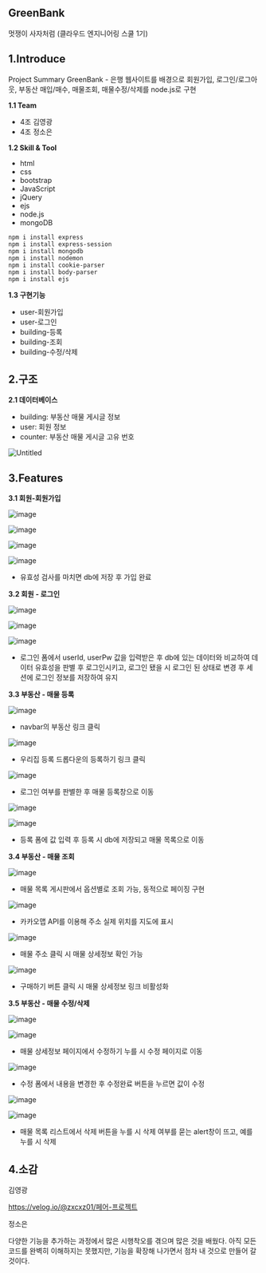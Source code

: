 GreenBank
-
멋쟁이 사자처럼 (클라우드 엔지니어링 스쿨 1기)

1.Introduce
-
Project Summary
GreenBank - 은행 웹사이트를 배경으로 회원가입, 로그인/로그아웃, 부동산 매입/매수, 매물조회, 매물수정/삭제를 node.js로 구현

**1.1 Team**
-  4조 김영광
-  4조 정소은

**1.2 Skill & Tool**
-  html
-  css
-  bootstrap
-  JavaScript
-  jQuery
-  ejs
-  node.js
-  mongoDB

`npm i install express`<br>
`npm i install express-session`<br>
`npm i install mongodb`<br>
`npm i install nodemon`<br>
`npm i install cookie-parser`<br>
`npm i install body-parser`<br>
`npm i install ejs`

**1.3 구현기능**
- user-회원가입
- user-로그인
- building-등록
- building-조회
- building-수정/삭제

2.구조
-

**2.1 데이터베이스**
- building: 부동산 매물 게시글 정보
- user: 회원 정보
- counter: 부동산 매물 게시글 고유 번호

![Untitled](https://github.com/sssoeun/realty/assets/139853314/c6351471-71b8-4a6d-b4ec-a1b8ed99487f)

3.Features
-
**3.1 회원-회원가입**

![image](https://github.com/sssoeun/realty/assets/139853314/cb246842-62ff-4f8a-9d47-c77081bbc0c3)

![image](https://github.com/sssoeun/realty/assets/139853314/49ce7b7a-642b-4821-8d3b-4e491e7937d1)

![image](https://github.com/sssoeun/realty/assets/139853314/acfdf30e-91e7-4a5e-8d04-87327fb7d0c9)

![image](https://github.com/sssoeun/realty/assets/139853314/82052c6d-2ca4-4808-845a-ea07d12989df)

-  유효성 검사를 마치면 db에 저장 후 가입 완료

**3.2 회원 - 로그인**

![image](https://github.com/sssoeun/realty/assets/139853314/f5f2a320-357f-418c-a417-f83d8e7a5fc2)

![image](https://github.com/sssoeun/realty/assets/139853314/cce9e275-eaba-4265-9b46-1ac4014cae6a)

![image](https://github.com/sssoeun/realty/assets/139853314/6a871965-937e-4fa1-ae4a-12d8bf17114a)


-  로그인 폼에서 userId, userPw 값을 입력받은 후 db에 있는 데이터와 비교하여 데이터 유효성을 판별 후 로그인시키고, 로그인 됐을 시 로그인 된 상태로 변경 후 세션에 로그인 정보를 저장하여 유지


**3.3 부동산 - 매물 등록**

![image](https://github.com/sssoeun/realty/assets/139853314/dfa29e81-1c65-454b-83cd-27c7ca8ffa42)

-  navbar의 부동산 링크 클릭

![image](https://github.com/sssoeun/realty/assets/139853314/f50c4a64-49c1-464b-95de-cf11b5649d2f)

-  우리집 등록 드롭다운의 등록하기 링크 클릭

![image](https://github.com/sssoeun/realty/assets/139853314/7623d830-cffe-4422-8549-491135a89abe)

-  로그인 여부를 판별한 후 매물 등록창으로 이동

![image](https://github.com/sssoeun/realty/assets/139853314/c8d747f8-3d31-4eb5-ab1f-a4c1840cb335)

![image](https://github.com/sssoeun/realty/assets/139853314/36a4c551-4eb6-463c-856e-5a42d83af46c)


- 등록 폼에 값 입력 후 등록 시 db에 저장되고 매물 목록으로 이동


**3.4 부동산 - 매물 조회**

![image](https://github.com/sssoeun/realty/assets/139853314/fa7ccd35-751e-429b-acc3-537c1f480c7b)

-  매물 목록 게시판에서 옵션별로 조회 가능, 동적으로 페이징 구현

![image](https://github.com/sssoeun/realty/assets/139853314/88e82203-707a-4562-a159-4412dd38bfb1)

-  카카오맵 API를 이용해 주소 실제 위치를 지도에 표시

![image](https://github.com/sssoeun/realty/assets/139853314/8a620f13-e9d5-4e44-b214-6123be13ecea)

-  매물 주소 클릭 시 매물 상세정보 확인 가능

![image](https://github.com/sssoeun/realty/assets/139853314/5df83897-0b69-46e3-8999-9cd2f8a42b22)

-  구매하기 버튼 클릭 시 매물 상세정보 링크 비활성화

**3.5 부동산 - 매물 수정/삭제**

![image](https://github.com/sssoeun/realty/assets/139853314/c9ac8b57-3262-4164-acaa-3e5460c3d46d)


![image](https://github.com/sssoeun/realty/assets/139853314/dc6c9c64-06b6-4f49-913c-d476a3fef61f)

-  매물 상세정보 페이지에서 수정하기 누를 시 수정 페이지로 이동

![image](https://github.com/sssoeun/realty/assets/139853314/953d2cb1-c49e-4c3d-9b26-bbf5507e2db4)

- 수정 폼에서 내용을 변경한 후 수정완료 버튼을 누르면 값이 수정

![image](https://github.com/sssoeun/realty/assets/139853314/0c6569f7-776f-449d-8a83-5689ee43cb22)

![image](https://github.com/sssoeun/realty/assets/139853314/5df3814a-3647-4c44-9215-de1107a6ca4a)

- 매물 목록 리스트에서 삭제 버튼을 누를 시 삭제 여부를 묻는 alert창이 뜨고, 예를 누를 시 삭제


4.소감
-

김영광

https://velog.io/@zxcxz01/페어-프로젝트

정소은

다양한 기능을 추가하는 과정에서 많은 시행착오를 겪으며 많은 것을 배웠다.
아직 모든 코드를 완벽히 이해하지는 못했지만, 기능을 확장해 나가면서 점차 내 것으로 만들어 갈 것이다.

